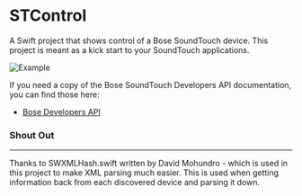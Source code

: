 # STControl
A Swift project that shows control of a Bose SoundTouch device. This project is meant as a kick start to your SoundTouch applications.

![Example](http://www.ericd.net/stControlImage.jpg "Example")

If you need a copy of the Bose SoundTouch Developers API documentation, you can find those here: 
* [Bose Developers API ](http://products.bose.com/api-developer/index.html)

### Shout Out
----
Thanks to SWXMLHash.swift written by David Mohundro - which is used in this project to make XML parsing much easier. This is used when getting information back from each discovered device and parsing it down.

